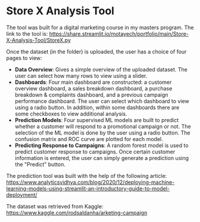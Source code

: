 # Store X Analysis Tool

The tool was built for a digital marketing course in my masters program. The link to the tool is: https://share.streamlit.io/motayech/portfolio/main/Store-X-Analysis-Tool/StoreX.py

Once the dataset (in the folder) is uploaded, the user has a choice of four pages to view:
* **Data Overview**: Gives a simple overview of the uploaded dataset. The user can select how many rows to view using a slider.
* **Dashboards**: Four main dashboard are constructed: a customer overview dashboard, a sales breakdown dashboard, a purchase breakdown & complaints dashboard, and a previous campaign performance dashboard. The user can select which dashboard to view using a radio button. In addition, within some dashboards there are some checkboxes to view additional analysis.
* **Prediction Models**: Four supervised ML models are built to predict whether a customer will respond to a promotional campaign or not. The selection of the ML model is done by the user using a radio button. The confusion matrix and ROC curve are plotted for each model.
* **Predicting Response to Campaigns**: A random forest model is used to predict customer response to campaigns. Once certain customer information is entered, the user can simply generate a prediction using the "Predict" button.

The prediction tool was built with the help of the following article: https://www.analyticsvidhya.com/blog/2020/12/deploying-machine-learning-models-using-streamlit-an-introductory-guide-to-model-deployment/

The dataset was retrieved from Kaggle: https://www.kaggle.com/rodsaldanha/arketing-campaign
